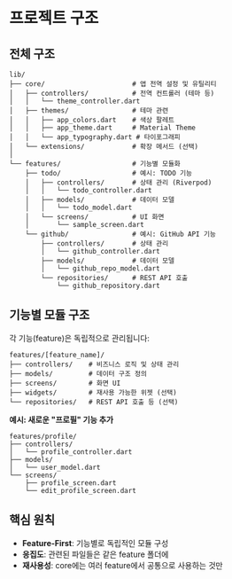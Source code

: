 # 프로젝트 구조

## 전체 구조

```
lib/
├── core/                      # 앱 전역 설정 및 유틸리티
│   ├── controllers/           # 전역 컨트롤러 (테마 등)
│   │   └── theme_controller.dart
│   ├── themes/                # 테마 관련
│   │   ├── app_colors.dart    # 색상 팔레트
│   │   ├── app_theme.dart     # Material Theme
│   │   └── app_typography.dart # 타이포그래피
│   └── extensions/            # 확장 메서드 (선택)
│
└── features/                  # 기능별 모듈화
    ├── todo/                  # 예시: TODO 기능
    │   ├── controllers/       # 상태 관리 (Riverpod)
    │   │   └── todo_controller.dart
    │   ├── models/            # 데이터 모델
    │   │   └── todo_model.dart
    │   └── screens/           # UI 화면
    │       └── sample_screen.dart
    └── github/                # 예시: GitHub API 기능
        ├── controllers/       # 상태 관리
        │   └── github_controller.dart
        ├── models/            # 데이터 모델
        │   └── github_repo_model.dart
        └── repositories/      # REST API 호출
            └── github_repository.dart
```

## 기능별 모듈 구조

각 기능(feature)은 독립적으로 관리됩니다:

```
features/[feature_name]/
├── controllers/    # 비즈니스 로직 및 상태 관리
├── models/         # 데이터 구조 정의
├── screens/        # 화면 UI
├── widgets/        # 재사용 가능한 위젯 (선택)
└── repositories/   # REST API 호출 등 (선택)
```

**예시: 새로운 "프로필" 기능 추가**

```
features/profile/
├── controllers/
│   └── profile_controller.dart
├── models/
│   └── user_model.dart
└── screens/
    ├── profile_screen.dart
    └── edit_profile_screen.dart
```

## 핵심 원칙

- **Feature-First**: 기능별로 독립적인 모듈 구성
- **응집도**: 관련된 파일들은 같은 feature 폴더에
- **재사용성**: core에는 여러 feature에서 공통으로 사용하는 것만
